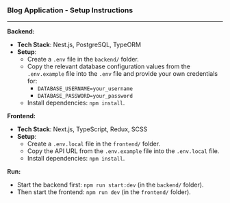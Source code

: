 ### Blog Application - Setup Instructions
---

**Backend:**

- **Tech Stack**: Nest.js, PostgreSQL, TypeORM
- **Setup**:
  - Create a `.env` file in the `backend/` folder.
  - Copy the relevant database configuration values from the `.env.example` file into the `.env` file and provide your own credentials for:
    - `DATABASE_USERNAME=your_username`
    - `DATABASE_PASSWORD=your_password`
  - Install dependencies: `npm install`.

**Frontend:**

- **Tech Stack**: Next.js, TypeScript, Redux, SCSS
- **Setup**:
  - Create a `.env.local` file in the `frontend/` folder.
  - Copy the API URL from the `.env.example` file into the `.env.local` file.
  - Install dependencies: `npm install`.
   
**Run:**

- Start the backend first: `npm run start:dev` (in the `backend/` folder).
- Then start the frontend: `npm run dev` (in the `frontend/` folder).
